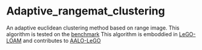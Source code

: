 # Adaptive_rangemat_clustering
An adaptive euclidean clustering method based on range image. This algorithm is tested on the [benchmark](https://github.com/cavayangtao/lidar_clustering_bench.git)  This algorithm is emboddied in [LeGO-LOAM](https://github.com/url-kaist/AlterGround-LeGO-LOAM) and contributes to [AALO-LeGO](https://github.com/jimazeyu/AALO-LeGO.)
